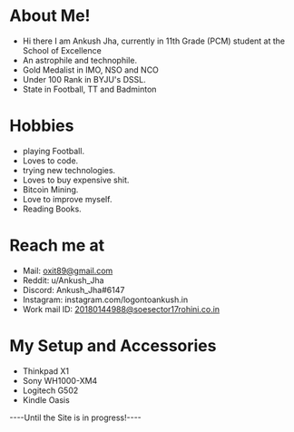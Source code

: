 # About Me!
* Hi there I am Ankush Jha, currently in 11th Grade (PCM) student at the School of Excellence
* An astrophile and technophile.
* Gold Medalist in IMO, NSO and NCO
* Under 100 Rank in BYJU's DSSL.
* State in Football, TT and Badminton 
# Hobbies
* playing Football.
* Loves to code.
* trying new technologies.
* Loves to buy expensive shit.
* Bitcoin Mining.
* Love to improve myself.
* Reading Books.
# Reach me at
* Mail: oxit89@gmail.com
* Reddit: u/Ankush_Jha 
* Discord: Ankush_Jha#6147
* Instagram: instagram.com/logontoankush.in
* Work mail ID: 20180144988@soesector17rohini.co.in

# My Setup and Accessories
* Thinkpad X1 
* Sony WH1000-XM4
* Logitech G502
* Kindle Oasis

----Until the Site is in progress!----



